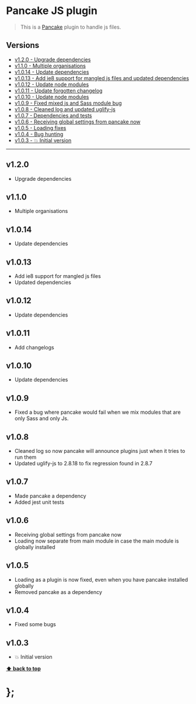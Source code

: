 Pancake JS plugin
=================

> This is a [Pancake](https://github.com/govau/pancake) plugin to handle js files.


## Versions

* [v1.2.0  - Upgrade dependencies](v120)
* [v1.1.0  - Multiple organisations](v110)
* [v1.0.14 - Update dependencies](v1014)
* [v1.0.13 - Add ie8 support for mangled js files and updated dependencies](v1013)
* [v1.0.12 - Update node modules](v1012)
* [v1.0.11 - Update forgotten changelog](v1011)
* [v1.0.10 - Update node modules](v1010)
* [v1.0.9  - Fixed mixed js and Sass module bug](v109)
* [v1.0.8  - Cleaned log and updated uglify-js](v108)
* [v1.0.7  - Dependencies and tests](v107)
* [v1.0.6  - Receiving global settings from pancake now](v106)
* [v1.0.5  - Loading fixes](v105)
* [v1.0.4  - Bug hunting](v104)
* [v1.0.3  - 💥 Initial version](v103)


----------------------------------------------------------------------------------------------------------------------------------------------------------------

## v1.2.0

- Upgrade dependencies


## v1.1.0

- Multiple organisations


## v1.0.14

- Update dependencies


## v1.0.13

- Add ie8 support for mangled js files
- Updated dependencies


## v1.0.12

- Update dependencies


## v1.0.11

- Add changelogs


## v1.0.10

- Update dependencies


## v1.0.9

- Fixed a bug where pancake would fail when we mix modules that are only Sass and only Js.


## v1.0.8

- Cleaned log so now pancake will announce plugins just when it tries to run them
- Updated uglify-js to 2.8.18 to fix regression found in 2.8.7


## v1.0.7

- Made pancake a dependency
- Added jest unit tests


## v1.0.6

- Receiving global settings from pancake now
- Loading now separate from main module in case the main module is globally installed


## v1.0.5

- Loading as a plugin is now fixed, even when you have pancake installed globally
- Removed pancake as a dependency


## v1.0.4

- Fixed some bugs


## v1.0.3

- 💥 Initial version


**[⬆ back to top](#contents)**


# };
